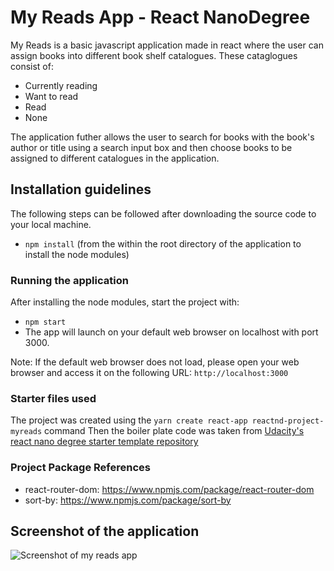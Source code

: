 # My Reads App - React NanoDegree

My Reads is a basic javascript application made in react where the user can assign books into different book shelf catalogues. These cataglogues consist of:
- Currently reading
- Want to read
- Read
- None

The application futher allows the user to search for books with the book's author or title using a search input box and then choose books to be assigned to different catalogues in the application. 

## Installation guidelines

The following steps can be followed after downloading the source code to your local machine.
- `npm install` (from the within the root directory of the application to install the node modules)

### Running the application
After installing the node modules, start the project with:
- `npm start`
- The app will launch on your default web browser on localhost with port 3000.

Note: If the default web browser does not load, please open your web browser and access it on the following URL: `http://localhost:3000`

### Starter files used

The project was created using the `yarn create react-app reactnd-project-myreads` command
Then the boiler plate code was taken from [Udacity's react nano degree starter template repository](https://github.com/udacity/reactnd-project-myreads-starter)

### Project Package References

- react-router-dom:
https://www.npmjs.com/package/react-router-dom
- sort-by:
https://www.npmjs.com/package/sort-by

## Screenshot of the application

![Screenshot of my reads app](/src/reactnd_my_bookshelf.png)
